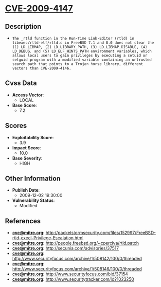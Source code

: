 
# [CVE-2009-4147](http://packetstormsecurity.com/files/152997/FreeBSD-rtld-execl-Privilege-Escalation.html)

## Description

- `The _rtld function in the Run-Time Link-Editor (rtld) in libexec/rtld-elf/rtld.c in FreeBSD 7.1 and 8.0 does not clear the (1) LD_LIBMAP, (2) LD_LIBRARY_PATH, (3) LD_LIBMAP_DISABLE, (4) LD_DEBUG, and (5) LD_ELF_HINTS_PATH environment variables, which allows local users to gain privileges by executing a setuid or setguid program with a modified variable containing an untrusted search path that points to a Trojan horse library, different vectors than CVE-2009-4146.`

## Cvss Data

- **Access Vector**:
  - LOCAL
- **Base Score**:
  - 7.2

## Scores

- **Exploitability Score**:
  - 3.9
- **Impact Score**:
  - 10.0
- **Base Severity**:
  - HIGH

## Other Information

- **Publish Date**:
  - 2009-12-02 19:30:00
- **Vulnerability Status**:
  - Modified

## References

- **cve@mitre.org**: http://packetstormsecurity.com/files/152997/FreeBSD-rtld-execl-Privilege-Escalation.html
- **cve@mitre.org**: http://people.freebsd.org/~cperciva/rtld.patch
- **cve@mitre.org**: http://secunia.com/advisories/37517
- **cve@mitre.org**: http://www.securityfocus.com/archive/1/508142/100/0/threaded
- **cve@mitre.org**: http://www.securityfocus.com/archive/1/508146/100/0/threaded
- **cve@mitre.org**: http://www.securityfocus.com/bid/37154
- **cve@mitre.org**: http://www.securitytracker.com/id?1023250
